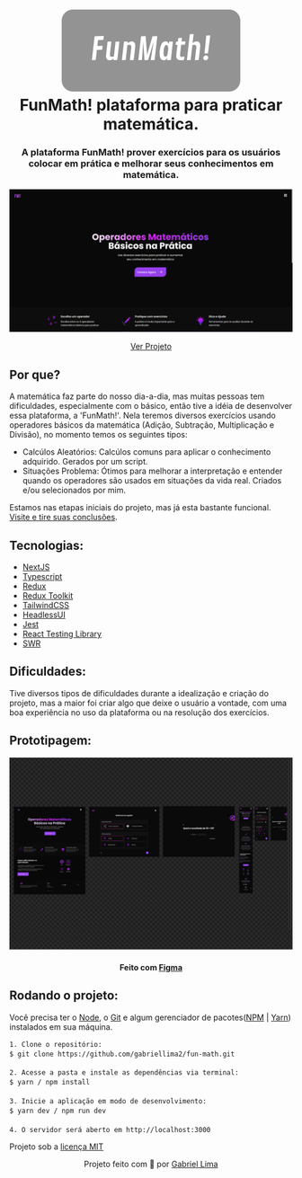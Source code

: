 <h1 align="center">
    <img alt="FunMath! logo" src="./public/github/funMath-logo-for-github.svg" />
    <br>
    FunMath! plataforma para praticar matemática.
</h1>

<h3 align="center">A plataforma FunMath! prover exercícios para os usuários colocar em prática e melhorar seus conhecimentos em matemática.</h3>

<div align="center">
  <img src="./public/github/preview.png" alt="demonstração do projeto" >
</div>

<p align="center"><a href="https://fun-math.vercel.app/">Ver Projeto</a></p>

<h2>Por que?</h2>

A matemática faz parte do nosso dia-a-dia, mas muitas pessoas tem dificuldades, especialmente com o básico, então tive a idéia de desenvolver essa plataforma, a 'FunMath!'. Nela teremos diversos exercícios usando operadores básicos da matemática (Adição, Subtração, Multiplicação e Divisão), no momento temos os seguintes tipos:

- Calcúlos Aleatórios: Calcúlos comuns para aplicar o conhecimento adquirido. Gerados por um script.
- Situações Problema: Ótimos para melhorar a interpretação e entender quando os operadores são usados em situações da vida real. Criados e/ou selecionados por mim.

Estamos nas etapas iniciais do projeto, mas já esta bastante funcional. [Visite e tire suas conclusões](https://fun-math.vercel.app/).

<h2>Tecnologias:</h2>

- [NextJS](https://nextjs.org/)
- [Typescript](https://www.typescriptlang.org/)
- [Redux](https://redux.js.org/)
- [Redux Toolkit](https://redux.js.org/redux-toolkit/overview/#:~:text=What%20is%20Redux%20Toolkit%3F%20%23.%20Redux%20Toolkit%20is,common%20Redux%20use%20cases%2C%20including%20store%20setup%2C%20)
- [TailwindCSS](https://tailwindcss.com/)
- [HeadlessUI](https://headlessui.com/)
- [Jest](https://jestjs.io/pt-BR/)
- [React Testing Library](https://testing-library.com/docs/react-testing-library/intro/)
- [SWR](https://swr.vercel.app/pt-BR)

<h2>Dificuldades:</h2>

Tive diversos tipos de dificuldades durante a idealização e criação do projeto, mas a maior foi criar algo que deixe o usuário a vontade, com uma boa experiência no uso da plataforma ou na resolução dos exercícios.

<h2>Prototipagem:</h2>

<div align="center">
  <img src="./public/github/funMath-figma.png" alt="demonstração do protótipo do projeto" >
</div>

<h4 align="center">Feito com <a href="https://www.figma.com/" target="_blank" rel="noreferrer">Figma</a></h4>

<h2>Rodando o projeto:</h2>

Você precisa ter o [Node](https://nodejs.org/en/), o [Git](https://git-scm.com/) e algum gerenciador de pacotes([NPM](https://docs.npmjs.com/downloading-and-installing-node-js-and-npm/) | [Yarn](https://classic.yarnpkg.com/lang/en/docs/install)) instalados em sua máquina.

```bash
1. Clone o repositório:
$ git clone https://github.com/gabriellima2/fun-math.git

2. Acesse a pasta e instale as dependências via terminal:
$ yarn / npm install

3. Inicie a aplicação em modo de desenvolvimento:
$ yarn dev / npm run dev

4. O servidor será aberto em http://localhost:3000
```

Projeto sob a [licença MIT](https://mit-license.org/)

<p align="center">Projeto feito com 💙 por <a href="https://www.linkedin.com/in/gabriel-lima-860612236">Gabriel Lima</a></p>
